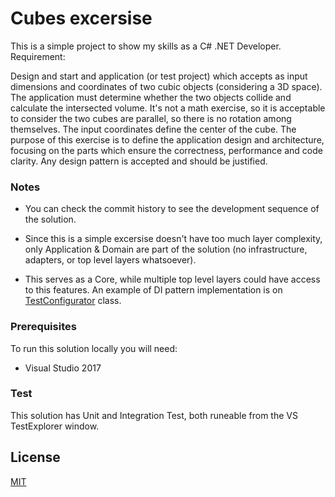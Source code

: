 # Cubes excersise

This is a simple project to show my skills as a C# .NET Developer. Requirement:

Design and start and application (or test project) which accepts as input dimensions and coordinates of two cubic objects (considering a 3D space).
The application must determine whether the two objects collide and calculate the intersected volume.
It's not a math exercise, so it is acceptable to consider the two cubes are parallel, so there is no rotation among themselves.
The input coordinates define the center of the cube.
The purpose of this exercise is to define the application design and architecture, focusing on the parts which ensure the correctness, performance and code clarity. Any design pattern is accepted and should be justified.

### Notes

- You can check the commit history to see the development sequence of the solution.

- Since this is a simple excersise doesn't have too much layer complexity, only Application & Domain are part of the solution (no infrastructure, adapters, or top level layers whatsoever).

- This serves as a Core, while multiple top level layers could have access to this features. An example of DI pattern implementation is on [TestConfigurator](GPM.Cubes.IntegrationTest/TestConfigurator.cs) class.

### Prerequisites

To run this solution locally you will need:
- Visual Studio 2017

### Test

This solution has Unit and Integration Test, both runeable from the VS TestExplorer window.

## License
[MIT](https://choosealicense.com/licenses/mit/)
